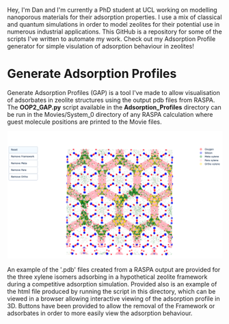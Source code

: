 Hey, I'm Dan and I'm currently a PhD student at UCL working on modelling nanoporous materials for their adsorption properties. I use a mix of classical and quantum simulations in order to model zeolites for their potential use in numerous industrial applications.
This GitHub is a repository for some of the scripts I've written to automate my work. Check out my Adsorption Profile generator for simple visulation of adsorption behaviour in zeolites!

# Generate Adsorption Profiles

Generate Adsorption Profiles (GAP) is a tool I've made to allow visualisation of adsorbates in zeolite structures using the output pdb files from RASPA. The **OOP2_GAP.py** script available in the **Adsorption_Profiles** directory can be run in the Movies/System_0 directory of any RASPA calculation where guest molecule positions are printed to the Movie files.  

![alt text](https://github.com/d4n-hewitt/d4n-hewitt/blob/main/Adsorption_Profiles/Example_image.png?raw=true)  

An example of the '.pdb' files created from a RASPA output are provided for the three xylene isomers adsorbing in a hypothetical zeolite framework during a competitive adsorption simulation. Provided also is an example of the html file produced by running the script in this directory, which can be viewed in a browser allowing interactive viewing of the adsorption profile in 3D. Buttons have been provided to allow the removal of the Framework or adsorbates in order to more easily view the adsorption behaviour.




